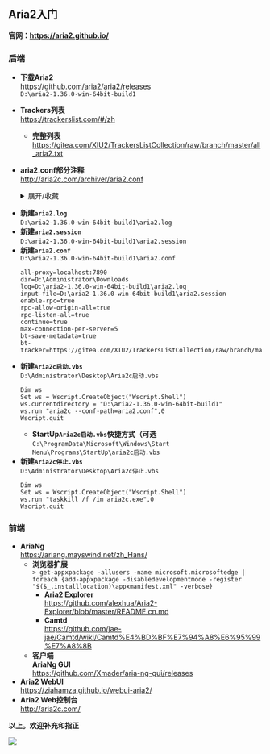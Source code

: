 ## Aria2入门
**官网：https://aria2.github.io/**
### 后端
* **下载Aria2**  
https://github.com/aria2/aria2/releases  
`D:\aria2-1.36.0-win-64bit-build1`
* **Trackers列表**  
https://trackerslist.com/#/zh
  * **完整列表**  
https://gitea.com/XIU2/TrackersListCollection/raw/branch/master/all_aria2.txt
* **aria2.conf部分注释**  
http://aria2c.com/archiver/aria2.conf
  <details><summary>展开/收藏</summary>

  ```
  ## '#'开头为注释内容, 选项都有相应的注释说明, 根据需要修改 ##
  ## 被注释的选项填写的是默认值, 建议在需要修改时再取消注释  ##

  ## 文件保存相关 ##

  # 文件的保存路径(可使用绝对路径或相对路径), 默认: 当前启动位置
  dir=~/downloads
  # 启用磁盘缓存, 0为禁用缓存, 需1.16以上版本, 默认:16M
  #disk-cache=32M
  # 文件预分配方式, 能有效降低磁盘碎片, 默认:prealloc
  # 预分配所需时间: none < falloc ? trunc < prealloc
  # falloc和trunc则需要文件系统和内核支持
  # NTFS建议使用falloc, EXT3/4建议trunc, MAC 下需要注释此项
  #file-allocation=none
  # 断点续传
  continue=true

  ## 下载连接相关 ##

  # 最大同时下载任务数, 运行时可修改, 默认:5
  #max-concurrent-downloads=5
  # 同一服务器连接数, 添加时可指定, 默认:1
  max-connection-per-server=5
  # 最小文件分片大小, 添加时可指定, 取值范围1M -1024M, 默认:20M
  # 假定size=10M, 文件为20MiB 则使用两个来源下载; 文件为15MiB 则使用一个来源下载
  min-split-size=10M
  # 单个任务最大线程数, 添加时可指定, 默认:5
  #split=5
  # 整体下载速度限制, 运行时可修改, 默认:0
  #max-overall-download-limit=0
  # 单个任务下载速度限制, 默认:0
  #max-download-limit=0
  # 整体上传速度限制, 运行时可修改, 默认:0
  #max-overall-upload-limit=0
  # 单个任务上传速度限制, 默认:0
  #max-upload-limit=0
  # 禁用IPv6, 默认:false
  #disable-ipv6=true
  # 连接超时时间, 默认:60
  #timeout=60
  # 最大重试次数, 设置为0表示不限制重试次数, 默认:5
  #max-tries=5
  # 设置重试等待的秒数, 默认:0
  #retry-wait=0

  ## 进度保存相关 #  #

  # 从会话文件中读取下载任务
  input-file=/etc/aria2/aria2.session
  # 在Aria2退出时保存`错误/未完成`的下载任务到会话文件
  save-session=/etc/aria2/aria2.session
  # 定时保存会话, 0为退出时才保存, 需1.16.1以上版本, 默认:0
  #save-session-interval=60

  ## RPC相关设置 ##

  # 启用RPC, 默认:false
  enable-rpc=true
  # 允许所有来源, 默认:false
  rpc-allow-origin-all=true
  # 允许非外部访问, 默认:false
  rpc-listen-all=true
  # 事件轮询方式, 取值:[epoll, kqueue, port, poll, select], 不同系统默认值不同
  #event-poll=select
  # RPC监听端口, 端口被占用时可以修改, 默认:6800
  #rpc-listen-port=6800
  # 设置的RPC授权令牌, v1.18.4新增功能, 取代 --rpc-user 和 --rpc-passwd 选项
  #rpc-secret=<TOKEN>
  # 设置的RPC访问用户名, 此选项新版已废弃, 建议改用 --rpc-secret 选项
  #rpc-user=<USER>
  # 设置的RPC访问密码, 此选项新版已废弃, 建议改用 --rpc-secret 选项
  #rpc-passwd=<PASSWD>
  # 是否启用 RPC 服务的 SSL/TLS 加密,
  # 启用加密后 RPC 服务需要使用 https 或者 wss 协议连接
  #rpc-secure=true
  # 在 RPC 服务中启用 SSL/TLS 加密时的证书文件,
  # 使用 PEM 格式时，您必须通过 --rpc-private-key 指定私钥
  #rpc-certificate=/path/to/certificate.pem
  # 在 RPC 服务中启用 SSL/TLS 加密时的私钥文件
  #rpc-private-key=/path/to/certificate.key

  ## BT/PT下载相关 ##

  # 当下载的是一个种子(以.torrent结尾)时, 自动开始BT任务, 默认:true
  #follow-torrent=true
  # BT监听端口, 当端口被屏蔽时使用, 默认:6881-6999
  listen-port=51413
  # 单个种子最大连接数, 默认:55
  #bt-max-peers=55
  # 打开DHT功能, PT需要禁用, 默认:true
  enable-dht=false
  # 打开IPv6 DHT功能, PT需要禁用
  #enable-dht6=false
  # DHT网络监听端口, 默认:6881-6999
  #dht-listen-port=6881-6999
  # 本地节点查找, PT需要禁用, 默认:false
  #bt-enable-lpd=false
  # 种子交换, PT需要禁用, 默认:true
  enable-peer-exchange=false
  # 每个种子限速, 对少种的PT很有用, 默认:50K
  #bt-request-peer-speed-limit=50K
  # 客户端伪装, PT需要
  peer-id-prefix=-TR2770-
  user-agent=Transmission/2.77
  peer-agent=Transmission/2.77
  # 当种子的分享率达到这个数时, 自动停止做种, 0为一直做种, 默认:1.0
  seed-ratio=0
  # 强制保存会话, 即使任务已经完成, 默认:false
  # 较新的版本开启后会在任务完成后依然保留.aria2文件
  #force-save=false
  # BT校验相关, 默认:true
  #bt-hash-check-seed=true
  # 继续之前的BT任务时, 无需再次校验, 默认:false
  bt-seed-unverified=true
  # 保存磁力链接元数据为种子文件(.torrent文件), 默认:false
  bt-save-metadata=true
  ```
</details>

* **新建`aria2.log`**  
`D:\aria2-1.36.0-win-64bit-build1\aria2.log`
* **新建`aria2.session`**  
`D:\aria2-1.36.0-win-64bit-build1\aria2.session`
* **新建`aria2.conf`**  
`D:\aria2-1.36.0-win-64bit-build1\aria2.conf`
  ```
  all-proxy=localhost:7890
  dir=D:\Administrator\Downloads
  log=D:\aria2-1.36.0-win-64bit-build1\aria2.log
  input-file=D:\aria2-1.36.0-win-64bit-build1\aria2.session
  enable-rpc=true
  rpc-allow-origin-all=true
  rpc-listen-all=true
  continue=true
  max-connection-per-server=5
  bt-save-metadata=true
  bt-tracker=https://gitea.com/XIU2/TrackersListCollection/raw/branch/master/all_aria2.txt
  ```
* **新建`Aria2c启动.vbs`**  
`D:\Administrator\Desktop\Aria2c启动.vbs`
  ```
  Dim ws
  Set ws = Wscript.CreateObject("Wscript.Shell")
  ws.currentdirectory = "D:\aria2-1.36.0-win-64bit-build1"
  ws.run "aria2c --conf-path=aria2.conf",0
  Wscript.quit
  ```
  * **StartUp`Aria2c启动.vbs`快捷方式（可选**  
`C:\ProgramData\Microsoft\Windows\Start Menu\Programs\StartUp\aria2c启动.vbs`
* **新建`Aria2c停止.vbs`**  
``D:\Administrator\Desktop\Aria2c停止.vbs``
  ```
  Dim ws
  Set ws = Wscript.CreateObject("Wscript.Shell")
  ws.run "taskkill /f /im aria2c.exe",0
  Wscript.quit
  ```
### 前端
* **AriaNg**  
https://ariang.mayswind.net/zh_Hans/
  * **浏览器扩展**  
  `> get-appxpackage -allusers -name microsoft.microsoftedge | foreach {add-appxpackage -disabledevelopmentmode -register "$($_.installlocation)\appxmanifest.xml" -verbose}` 
    * **Aria2 Explorer**  
https://github.com/alexhua/Aria2-Explorer/blob/master/README.cn.md
    * **Camtd**  
https://github.com/jae-jae/Camtd/wiki/Camtd%E4%BD%BF%E7%94%A8%E6%95%99%E7%A8%8B
  * **客户端**  
**AriaNg GUI**  
https://github.com/Xmader/aria-ng-gui/releases
* **Aria2 WebUI**  
https://ziahamza.github.io/webui-aria2/
* **Aria2 Web控制台**  
http://aria2c.com/

**以上。欢迎补充和指正**

![ ](https://s1.imagehub.cc/images/2023/07/30/52019894_p0.md.png)